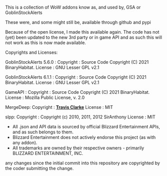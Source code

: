 This is a collection of WoW addons know as, and used by, GSA or GoblinStockAlerts

These were, and some might still be, available through github and pypi

Because of the open license, I made this available again.
The code has not (yet) been updated to the new 3rd party or in game API and as such this will not work as this is now made available.



Copyrights and Licenses:

GoblinStockAlerts 5.6.0 : 
	Copyright : 
		Source Code Copyright (C) 2021 BinaryHabitat.
	License :
		GNU Lesser GPL v2.1

GoblinStockAlerts 6.1.1 :
	Copyright :
		Source Code Copyright (C) 2021 BinaryHabitat.
	License :
		GNU Lesser GPL v2.1

GameAPI :
	Copyright :
		Source Code Copyright (C) 2021 BinaryHabitat.
	License :
		Mozilla Public License, v. 2.0

MergeDeep:
	Copyright :
		[**Travis Clarke**](https://blog.travismclarke.com/)
	License :
		MIT

slpp:
	Copyright :
		Copyright (c) 2010, 2011, 2012 SirAnthony <anthony at adsorbtion.org>
	License :
		MIT
		
- All .json and API data is sourced by official Blizzard Entertainment APIs, and as such belongs to them.
- Blizzard Entertainment does not actively endorse this project (as with any addon).
- All trademarks are owned by their respective owners - primarily BLIZZARD ENTERTAINMENT, INC.

any changes since the initial commit into this repository are copyrighted by the coder submitting the change.